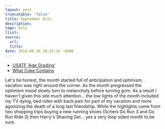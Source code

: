 ```yaml
---
layout: post
truncatable: 'false'
title: September Bits
description:
tags: bits
llist:
source:
  url:
  title:
date: 2014-09-30 20:25:24 -0400
---
```


* [USATF 'Age Grading'][agegrading]
* [What Coke Contains][coke]

[agegrading]: http://www.usatf.org/statistics/calculators/agegrading/
[coke]: https://medium.com/@kevin_ashton/what-coke-contains-221d449929ef

Let's be honest, the month started full of anticipation and optimism; vacation was right around the corner. As the month progressed the optimism mood slowly turn to melancholy before turning grim. As a result I haven't given this site much attention... the low lights of the month included my TV dying, bed riden with back pain for part of my vacation and more agonizing the death of a long last friendship. While the highlights came from two shopping trips buying a new running shoes (Schers Go Run 3 and Go Run Ride 3) then Harry's Shaving Gel... yes a very loop sided month to be sure.
